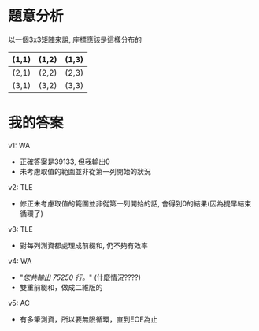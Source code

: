 # 題意分析
以一個3x3矩陣來說, 座標應該是這樣分布的

|(1,1)|(1,2)|(1,3)|
|---|---|---|
|(2,1)|(2,2)|(2,3)|
|(3,1)|(3,2)|(3,3)|

# 我的答案
v1: WA 
- 正確答案是39133, 但我輸出0
- 未考慮取值的範圍並非從第一列開始的狀況

v2: TLE 
- 修正未考慮取值的範圍並非從第一列開始的話, 會得到0的結果(因為提早結束循環了)

v3: TLE
- 對每列測資都處理成前綴和, 仍不夠有效率

v4: WA
- "*您共輸出 75250 行。*" (什麼情況????)
- 雙重前綴和，做成二維版的

v5: AC
- 有多筆測資，所以要無限循環，直到EOF為止
